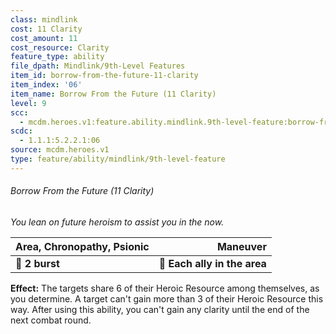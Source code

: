 ```yaml
---
class: mindlink
cost: 11 Clarity
cost_amount: 11
cost_resource: Clarity
feature_type: ability
file_dpath: Mindlink/9th-Level Features
item_id: borrow-from-the-future-11-clarity
item_index: '06'
item_name: Borrow From the Future (11 Clarity)
level: 9
scc:
  - mcdm.heroes.v1:feature.ability.mindlink.9th-level-feature:borrow-from-the-future-11-clarity
scdc:
  - 1.1.1:5.2.2.1:06
source: mcdm.heroes.v1
type: feature/ability/mindlink/9th-level-feature
---
```


###### Borrow From the Future (11 Clarity)

*You lean on future heroism to assist you in the now.*

| **Area, Chronopathy, Psionic** |                 **Maneuver** |
| ------------------------------ | ---------------------------: |
| **📏 2 burst**                 | **🎯 Each ally in the area** |

**Effect:** The targets share 6 of their Heroic Resource among themselves, as you determine. A target can't gain more than 3 of their Heroic Resource this way. After using this ability, you can't gain any clarity until the end of the next combat round.
